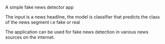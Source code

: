 A simple fake news detector app

The input is a news headline, the model is classifier that predicts the class of the news segment i.e fake or real

The application can be used for fake news detection in various news sources on the internet. 
